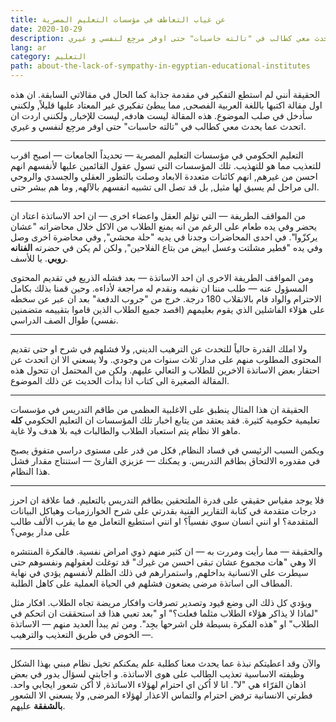 ```yaml
---
title: عن غياب التعاطف في مؤسسات التعليم المصرية
date: 2020-10-29
description: اردت ان اتحدث عما يحدث معي كطالب في "تالته حاسبات" حتى اوفر مرجِع لنفسي و غيري.
lang: ar
category: التعليم
path: about-the-lack-of-sympathy-in-egyptian-educational-institutes
---
```


الحقيقة أنني لم استطع التفكير في مقدمة جذابة كما الحال في مقالاتي السابقة. ان هذه اول مقالة اكتبها باللغة العربية الفصحى, مما يبطئ تفكيري غير المعتاد عليها قليلاً, ولكنني سأدخل في صلب الموضوع. هذه المقالة ليست هادفه, ليست للإخبار, ولكنني اردت ان اتحدث عما يحدث معي كطالب في "تالته حاسبات" حتى اوفر مرجِع لنفسي و غيري.

<hr/>

التعليم الحكومي في مؤسسات التعليم المصرية — تحديداً الجامعات — اصبح اقرب للتعذيب مما هو للتهذيب. تلك المؤسسات التي تسول عقول القائمين عليها لأنفسهم انهم احسن من غيرهم, انهم كائنات متعددة الابعاد وصلت بالتطور العقلي والجسدي والروحي الى مراحل لم يسبق لها مثيل, بل قد تصل الى تشبيه انفسهم بالآلهه, وما هم ببشر حتى.

<hr/>

من المواقف الطريفة — التي تؤلم العقل واعضاء اخرى — ان احد الاساتذة اعتاد ان يحضر وفي يده طعام على الرغم من انه يمنع الطلاب من الاكل خلال محاضراته "عشان يركزّوا". في احدى المحاضرات وجدنا في يديه "حلة محشي", وفي محاضرة اخرى وصل وفي يده "فطير مشلتت وعسل ابيض من بتاع الفلاحين", ولكن لم يكن في حضرته **الفنانه روبي**. يا للأسف.

ومن المواقف الطريفة الاخرى ان احد الاساتذة — بعد فشله الذريع في تقديم المحتوى المسؤول عنه — طلب مننا ان نقيمه ونقدم له مراجعة لأداءه. وحين قمنا بذلك بكامل الاحترام والواد قام بالانقلاب 180 درجة. خرج من "جروب الدفعة" بعد ان عبر عن سخطه على هؤلاء الفاشلين الذي يقوم بعليمهم (اقصد جميع الطلاب الذين قاموا بتقييمه متضمنين نفسي) طوال الصف الدراسي.

<hr/>

ولا املك القدرة حالياً للتحدث عن الترهيب الديني, ولا فشلهم في شرح او حتى تقديم المحتوى المطلوب منهم على مدار ثلاث سنوات من وجودي. ولا يسعني الا ان اتحدث عن احتقار بعض الاساتذة الاخرين للطلاب و التعالي عليهم. ولكن من المحتمل ان تتحول هذه المقالة الصغيرة الى كتاب اذا بدأت الحديث عن ذلك الموضوع.

<hr/>

الحقيقة ان هذا المثال ينطبق على الاغلبية العظمى من طاقم التدريس في مؤسسات تعليمية حكومية كثيرة. فقد يعتقد من يتابع اخبار تلك المؤسسات ان التعليم الحكومي **كله** ماهو الا نظام يتم استعباد الطلاب والطالبات فيه بلا هدف ولا غاية.

ويكمن السبب الرئيسي في فساد النظام, فكل من قدر على مستوى دراسي متفوق يصبح في مقدوره الالتحاق بطاقم التدريس. و يمكنك — عزيزي القارئ — استنتاج مقدار فشل هذا النظام.

<hr/>

فلا يوجد مقياس حقيقي على قدرة الملتحقين بطاقم التدريس بالتعليم. فما علاقة ان احرز درجات متقدمة في كتابة التقارير الفنية بقدرتي على شرح الخوارزميات وهياكل البيانات المتقدمة؟ او انني انسان سوي نفسياً؟ او انني استطيع التعامل مع ما يقرب الألف طالب على مدار يومي؟

والحقيقة — مما رأيت ومررت به — ان كثير منهم ذوي امراض نفسية. فالفكرة المنتشره الا وهي "هات مجموع عشان تبقى احسن من غيرك" قد توغلت لعقولهم ونفسوهم حتى سيطرت على الانسانية بداخلهم, واستمرارهم في ذلك الظلم لأنفسهم يؤدي في نهاية المطاف الى اساتذة مرضى يضعون فشلهم في الحياة العملية على كاهل الطلبة.

ويؤدي كل ذلك الى وضع قيود وتصدير تصرفات وافكار مريضة تجاه الطلاب. افكار مثل "لماذا لا يذاكر هؤلاء الطلاب مثلما فعلت؟" او "بعد تعبي هذا قد استحققت ان اتحكم في الطلاب" او "هذه الفكرة بسيطة فلن اشرحها بجِد". ومن ثم يبدأ العديد منهم — الاساتذة — الخوض في طريق التعذيب والترهيب.

<hr />

والآن وقد اعطيتكم نبذة عما يحدث معنا كطلبة علم يمكنكم تخيل نظام مبني بهذا الشكل وظيفته الاساسية تعذيب الطالب على هوى الاساتذة. و اجابتي لسؤال يدور في بعض اذهان القرّاء هي "لا". انا لا اُكن اي احترام لهؤلاء الاساتذة, لا اُكن شعور ايجابي واحد. فطرتي الانسانية ترفض احترام والتماس الاعذار لهؤلاء المرضى, ولا يسعني الا الشعور **بالشفقة** عليهم.
